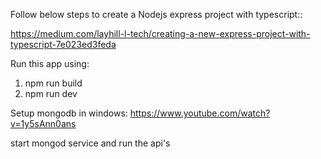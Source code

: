 Follow below steps to create a Nodejs express project with typescript::

https://medium.com/layhill-l-tech/creating-a-new-express-project-with-typescript-7e023ed3feda

Run this app using: 
1. npm run build
2. npm run dev

Setup mongodb in windows:
https://www.youtube.com/watch?v=1y5sAnn0ans

start mongod service and run the api's